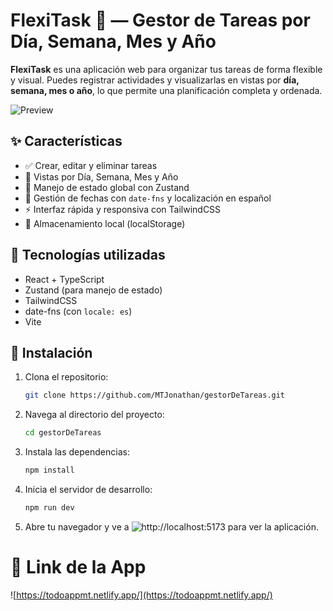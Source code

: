 # FlexiTask 📅 — Gestor de Tareas por Día, Semana, Mes y Año

**FlexiTask** es una aplicación web para organizar tus tareas de forma flexible y visual. Puedes registrar actividades y visualizarlas en vistas por **día, semana, mes o año**, lo que permite una planificación completa y ordenada.

![Preview](./public/image.png)

## ✨ Características

- ✅ Crear, editar y eliminar tareas
- 📅 Vistas por Día, Semana, Mes y Año
- 🎯 Manejo de estado global con Zustand
- 🧠 Gestión de fechas con `date-fns` y localización en español
- ⚡ Interfaz rápida y responsiva con TailwindCSS
- 💾 Almacenamiento local (localStorage)

## 🧩 Tecnologías utilizadas

- React + TypeScript
- Zustand (para manejo de estado)
- TailwindCSS
- date-fns (con `locale: es`)
- Vite

## 🚀 Instalación

1. Clona el repositorio:
   ```bash
   git clone https://github.com/MTJonathan/gestorDeTareas.git
   ```

2. Navega al directorio del proyecto:
   ```bash
   cd gestorDeTareas
   ```

3. Instala las dependencias:
   ```bash
   npm install
   ```

4. Inicia el servidor de desarrollo:
   ```bash
   npm run dev
   ```

5. Abre tu navegador y ve a ![http://localhost:5173](http://localhost:5173) para ver la aplicación.

# 📌 Link de la App
![https://todoappmt.netlify.app/](https://todoappmt.netlify.app/)
